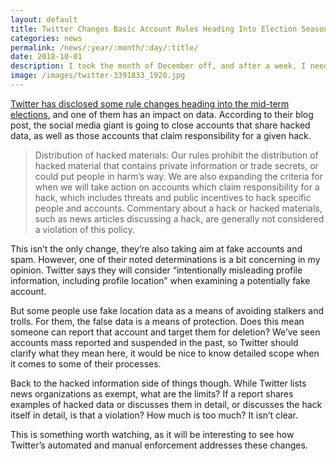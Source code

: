 ```yaml
---
layout: default
title: Twitter Changes Basic Account Rules Heading Into Election Season
categories: news
permalink: /news/:year/:month/:day/:title/
date: 2018-10-01
description: I took the month of December off, and after a week, I needed something to do. So, I built a website to teach myself a few things, and this is the first post.
image: /images/twitter-3391833_1920.jpg
---
```


[Twitter has disclosed some rule changes heading into the mid-term elections][1], and one of them has an impact on data. According to their blog post, the social media giant is going to close accounts that share hacked data, as well as those accounts that claim responsibility for a given hack.

>Distribution of hacked materials: Our rules prohibit the distribution of hacked material that contains private information or trade secrets, or could put people in harm’s way. We are also expanding the criteria for when we will take action on accounts which claim responsibility for a hack, which includes threats and public incentives to hack specific people and accounts. Commentary about a hack or hacked materials, such as news articles discussing a hack, are generally not considered a violation of this policy.

This isn’t the only change, they’re also taking aim at fake accounts and spam. However, one of their noted determinations is a bit concerning in my opinion. Twitter says they will consider “intentionally misleading profile information, including profile location” when examining a potentially fake account.

But some people use fake location data as a means of avoiding stalkers and trolls. For them, the false data is a means of protection. Does this mean someone can report that account and target them for deletion? We’ve seen accounts mass reported and suspended in the past, so Twitter should clarify what they mean here, it would be nice to know detailed scope when it comes to some of their processes.

Back to the hacked information side of things though. While Twitter lists news organizations as exempt, what are the limits? If a report shares examples of hacked data or discusses them in detail, or discusses the hack itself in detail, is that a violation? How much is too much? It isn’t clear.

This is something worth watching, as it will be interesting to see how Twitter’s automated and manual enforcement addresses these changes.

[1]: https://blog.twitter.com/official/en_us/topics/company/2018/an-update-on-our-elections-integrity-work.html
